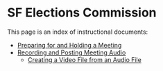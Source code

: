 SF Elections Commission
=======================

This page is an index of instructional documents:

* [Preparing for and Holding a Meeting](meeting.md)
* [Recording and Posting Meeting Audio](audio.md)
    * [Creating a Video File from an Audio File](converting.md)
